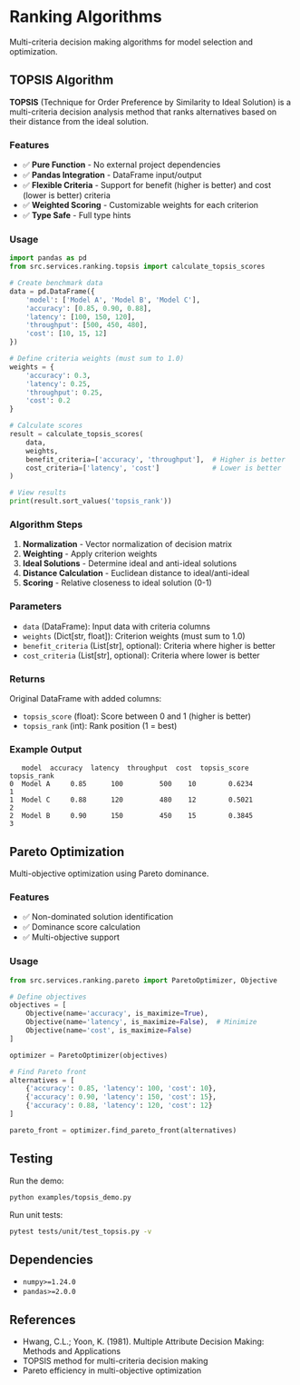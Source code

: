# Ranking Algorithms

Multi-criteria decision making algorithms for model selection and optimization.

## TOPSIS Algorithm

**TOPSIS** (Technique for Order Preference by Similarity to Ideal Solution) is a multi-criteria decision analysis method that ranks alternatives based on their distance from the ideal solution.

### Features

- ✅ **Pure Function** - No external project dependencies
- ✅ **Pandas Integration** - DataFrame input/output
- ✅ **Flexible Criteria** - Support for benefit (higher is better) and cost (lower is better) criteria
- ✅ **Weighted Scoring** - Customizable weights for each criterion
- ✅ **Type Safe** - Full type hints

### Usage

```python
import pandas as pd
from src.services.ranking.topsis import calculate_topsis_scores

# Create benchmark data
data = pd.DataFrame({
    'model': ['Model A', 'Model B', 'Model C'],
    'accuracy': [0.85, 0.90, 0.88],
    'latency': [100, 150, 120],
    'throughput': [500, 450, 480],
    'cost': [10, 15, 12]
})

# Define criteria weights (must sum to 1.0)
weights = {
    'accuracy': 0.3,
    'latency': 0.25,
    'throughput': 0.25,
    'cost': 0.2
}

# Calculate scores
result = calculate_topsis_scores(
    data, 
    weights,
    benefit_criteria=['accuracy', 'throughput'],  # Higher is better
    cost_criteria=['latency', 'cost']             # Lower is better
)

# View results
print(result.sort_values('topsis_rank'))
```

### Algorithm Steps

1. **Normalization** - Vector normalization of decision matrix
2. **Weighting** - Apply criterion weights
3. **Ideal Solutions** - Determine ideal and anti-ideal solutions
4. **Distance Calculation** - Euclidean distance to ideal/anti-ideal
5. **Scoring** - Relative closeness to ideal solution (0-1)

### Parameters

- `data` (DataFrame): Input data with criteria columns
- `weights` (Dict[str, float]): Criterion weights (must sum to 1.0)
- `benefit_criteria` (List[str], optional): Criteria where higher is better
- `cost_criteria` (List[str], optional): Criteria where lower is better

### Returns

Original DataFrame with added columns:
- `topsis_score` (float): Score between 0 and 1 (higher is better)
- `topsis_rank` (int): Rank position (1 = best)

### Example Output

```
   model  accuracy  latency  throughput  cost  topsis_score  topsis_rank
0  Model A     0.85      100         500    10        0.6234            1
1  Model C     0.88      120         480    12        0.5021            2
2  Model B     0.90      150         450    15        0.3845            3
```

## Pareto Optimization

Multi-objective optimization using Pareto dominance.

### Features

- ✅ Non-dominated solution identification
- ✅ Dominance score calculation
- ✅ Multi-objective support

### Usage

```python
from src.services.ranking.pareto import ParetoOptimizer, Objective

# Define objectives
objectives = [
    Objective(name='accuracy', is_maximize=True),
    Objective(name='latency', is_maximize=False),  # Minimize
    Objective(name='cost', is_maximize=False)
]

optimizer = ParetoOptimizer(objectives)

# Find Pareto front
alternatives = [
    {'accuracy': 0.85, 'latency': 100, 'cost': 10},
    {'accuracy': 0.90, 'latency': 150, 'cost': 15},
    {'accuracy': 0.88, 'latency': 120, 'cost': 12}
]

pareto_front = optimizer.find_pareto_front(alternatives)
```

## Testing

Run the demo:

```bash
python examples/topsis_demo.py
```

Run unit tests:

```bash
pytest tests/unit/test_topsis.py -v
```

## Dependencies

- `numpy>=1.24.0`
- `pandas>=2.0.0`

## References

- Hwang, C.L.; Yoon, K. (1981). Multiple Attribute Decision Making: Methods and Applications
- TOPSIS method for multi-criteria decision making
- Pareto efficiency in multi-objective optimization

